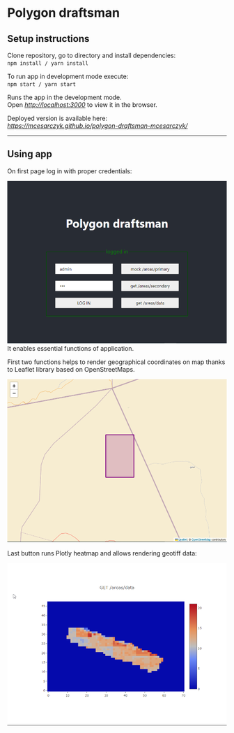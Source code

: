 # Polygon draftsman


## Setup instructions

Clone repository, go to directory and install dependencies:\
  `npm install / yarn install`

To run app in development mode execute:\
`npm start / yarn start`

Runs the app in the development mode.\
Open [_http://localhost:3000_](http://localhost:3000) to view it in the browser.

Deployed version is available here:\
_https://mcesarczyk.github.io/polygon-draftsman-mcesarczyk/_

***

## Using app

On first page log in with proper credentials:

![login page](public/login.png)
It enables essential functions of application.

First two functions helps to render geographical coordinates on map thanks to Leaflet library based on OpenStreetMaps.

![/area/primary endpoint data](public/primary.png)

Last button runs Plotly heatmap and allows rendering geotiff data:

![/data/areas endpoint data](public/data.png)